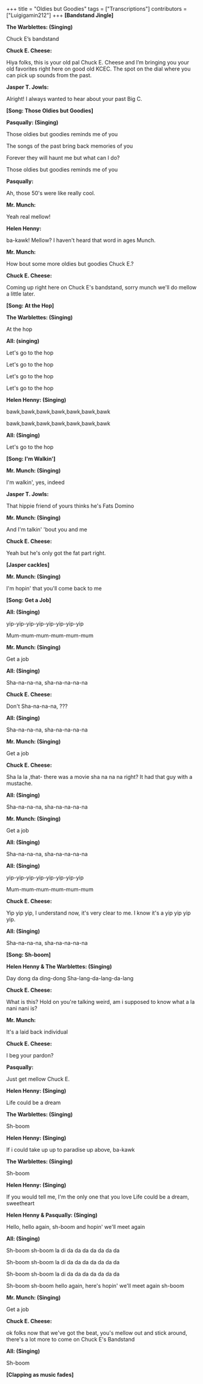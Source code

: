 +++
title = "Oldies but Goodies"
tags = ["Transcriptions"]
contributors = ["Luigigamin212"]
+++
**[Bandstand Jingle]**  
  
**The Warblettes: (Singing)**  

Chuck E’s bandstand  
  
**Chuck E. Cheese:**  

Hiya folks, this is your old pal Chuck E. Cheese and I’m bringing you your old favorites right here on good old KCEC. The spot on the dial where you can pick up sounds from the past.  
  
**Jasper T. Jowls:**  

Alright! I always wanted to hear about your past Big C.  
  
**[Song: Those Oldies but Goodies]**  

**Pasqually: (Singing)**  

Those oldies but goodies reminds me of you  

The songs of the past bring back memories of you  

Forever they will haunt me but what can I do?  

Those oldies but goodies reminds me of you  
  
**Pasqually:**  

Ah, those 50's were like really cool.  
  
**Mr. Munch:**  

Yeah real mellow!  
  
**Helen Henny:**  

ba-kawk! Mellow? I haven't heard that word in ages Munch.  
  
**Mr. Munch:**  

How bout some more oldies but goodies Chuck E.?  
  
**Chuck E. Cheese:**  

Coming up right here on Chuck E's bandstand, sorry munch we'll do mellow a little later.  
  
**[Song: At the Hop]**  

**The Warblettes: (Singing)**  

At the hop  
  
**All: (singing)**  

Let's go to the hop  

Let's go to the hop  

Let's go to the hop  

Let's go to the hop  
  
**Helen Henny: (Singing)**  

bawk,bawk,bawk,bawk,bawk,bawk,bawk  

bawk,bawk,bawk,bawk,bawk,bawk,bawk  

**All: (Singing)**  

Let's go to the hop  

**[Song: I'm Walkin']**

**Mr. Munch: (Singing)**  

I'm walkin', yes, indeed  
  
**Jasper T. Jowls:**  

That hippie friend of yours thinks he's Fats Domino  
  
**Mr. Munch: (Singing)**  

And I'm talkin' 'bout you and me  
  
**Chuck E. Cheese:**  

Yeah but he's only got the fat part right.  
  
**[Jasper cackles]**  

**Mr. Munch: (Singing)**  

I'm hopin' that you'll come back to me  
  
**[Song: Get a Job]**

**All: (Singing)**  

yip-yip-yip-yip-yip-yip-yip-yip  

Mum-mum-mum-mum-mum-mum  
  
**Mr. Munch: (Singing)**  

Get a job 

**All: (Singing)**  

Sha-na-na-na, sha-na-na-na-na  
  
**Chuck E. Cheese:**  

Don't Sha-na-na-na, ???

**All: (Singing)**  

Sha-na-na-na, sha-na-na-na-na  

**Mr. Munch: (Singing)**  

Get a job 

**Chuck E. Cheese:**

Sha la la ,that- there was a movie sha na na na right? It had that guy with a mustache.

**All: (Singing)**  

Sha-na-na-na, sha-na-na-na-na  

**Mr. Munch: (Singing)**  

Get a job 

**All: (Singing)**  

Sha-na-na-na, sha-na-na-na-na  

**All: (Singing)**  

yip-yip-yip-yip-yip-yip-yip-yip 

Mum-mum-mum-mum-mum-mum 
 
**Chuck E. Cheese:**

Yip yip yip, I understand now, it's very clear to me. I know it's a yip yip yip yip.

**All: (Singing)**  

Sha-na-na-na, sha-na-na-na-na  

**[Song: Sh-boom]**

**Helen Henny & The Warblettes: (Singing)**

Day dong da ding-dong 
Sha-lang-da-lang-da-lang

**Chuck E. Cheese:**

What is this? Hold on you're talking weird, am i supposed to know what a la nani nani is?

**Mr. Munch:**

It's a laid back individual

**Chuck E. Cheese:**

I beg your pardon?

**Pasqually:**

Just get mellow Chuck E.

**Helen Henny: (Singing)**

Life could be a dream

**The Warblettes: (Singing)**  

Sh-boom

**Helen Henny: (Singing)**

If i could take up up to paradise up above, ba-kawk


**The Warblettes: (Singing)**  

Sh-boom

**Helen Henny: (Singing)**

If you would tell me, I'm the only one that you love
Life could be a dream, sweetheart

**Helen Henny & Pasqually: (Singing)**

Hello, hello again, sh-boom and hopin' we'll meet again

**All: (Singing)**

Sh-boom sh-boom la di da da da da da da da 

Sh-boom sh-boom la di da da da da da da da 

Sh-boom sh-boom la di da da da da da da da 

Sh-boom sh-boom hello again, here's hopin' we'll meet again sh-boom

**Mr. Munch: (Singing)**

Get a job

**Chuck E. Cheese:**

ok folks now that we've got the beat, you's mellow out and stick around, there's a lot more to come on Chuck E's Bandstand

**All: (Singing)**

Sh-boom

**[Clapping as music fades]**
